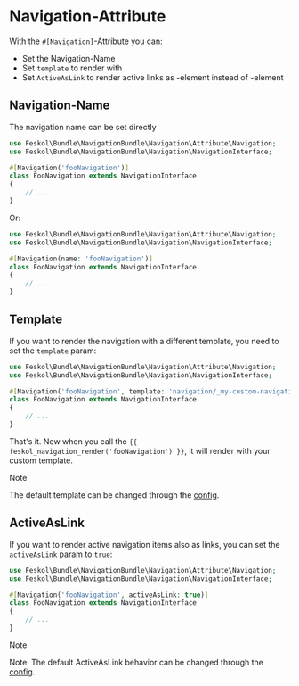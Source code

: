 # Navigation-Attribute

With the `#[Navigation]`-Attribute you can:

- Set the Navigation-Name
- Set `template` to render with
- Set `ActiveAsLink` to render active links as <a>-element instead of <span>
  -element

## Navigation-Name

The navigation name can be set directly

````php
use Feskol\Bundle\NavigationBundle\Navigation\Attribute\Navigation;
use Feskol\Bundle\NavigationBundle\Navigation\NavigationInterface;

#[Navigation('fooNavigation')]
class FooNavigation extends NavigationInterface
{
    // ...
}
````

Or:

```php
use Feskol\Bundle\NavigationBundle\Navigation\Attribute\Navigation;
use Feskol\Bundle\NavigationBundle\Navigation\NavigationInterface;

#[Navigation(name: 'fooNavigation')]
class FooNavigation extends NavigationInterface
{
    // ...
}
```

## Template

If you want to render the navigation with a different template, you need to set
the `template` param:

````php
use Feskol\Bundle\NavigationBundle\Navigation\Attribute\Navigation;
use Feskol\Bundle\NavigationBundle\Navigation\NavigationInterface;

#[Navigation('fooNavigation', template: 'navigation/_my-custom-navigation.html.twig')]
class FooNavigation extends NavigationInterface
{
    // ...
}
````

That's it. Now when you call the
`{{ feskol_navigation_render('fooNavigation') }}`, it will render with your
custom template.

> [!NOTE]
> The default template can be changed through the [config](config.md).

## ActiveAsLink

If you want to render active navigation items also as links, you can set the
`activeAsLink` param to `true`:

````php
use Feskol\Bundle\NavigationBundle\Navigation\Attribute\Navigation;
use Feskol\Bundle\NavigationBundle\Navigation\NavigationInterface;

#[Navigation('fooNavigation', activeAsLink: true)]
class FooNavigation extends NavigationInterface
{
    // ...
}
````
> [!NOTE]
> Note: The default ActiveAsLink behavior can be changed through the [config](config.md).
